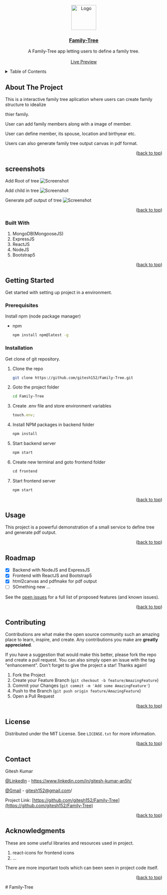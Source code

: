 <a name="readme-top"></a>

<div align="center" >
  <a href="https://github.com/gitesh152/Family-Tree">
    <img src="https://res.cloudinary.com/dm34wmjlm/image/upload/v1691400334/Family-Tree/family-tree-logo_qy8oho.png" alt="Logo" width="80" height="80">
    <h3 align="center">Family-Tree</h3>
  </a>

  <p align="center">
    A Family-Tree app letting users to define a family tree.
    <br />
    <br />
    <a target="_blank" href="https://family-tree-tkv2.onrender.com" >Live Preview</a>
  </p>
</div>

<!-- TABLE OF CONTENTS -->

<details>
  <summary>Table of Contents</summary>
  <ol>
    <li>
      <a href="#about-the-project">About The Project</a>
      <a href="#screenshots">Screenshots</a>
      <ul>
        <li><a href="#built-with">Built With</a></li>
      </ul>
    </li>
    <li>
      <a href="#getting-started">Getting Started</a>
      <ul>
        <li><a href="#prerequisites">Prerequisites</a></li>
        <li><a href="#installation">Installation</a></li>
      </ul>
    </li>
    <li><a href="#usage">Usage</a></li>
    <li><a href="#roadmap">Roadmap</a></li>
    <li><a href="#contributing">Contributing</a></li>
    <li><a href="#license">License</a></li>
    <li><a href="#contact">Contact</a></li>
    <li><a href="#acknowledgments">Acknowledgments</a></li>
  </ol>
</details>

<!-- ABOUT THE PROJECT -->

## About The Project

This is a interactive family tree aplication where users can create family structure to idealize

thier family.

User can add family members along with a image of member.

User can define member, its spouse, location and birthyear etc.

Users can also generate family tree output canvas in pdf format.

<p align="right">(<a href="#readme-top">back to top</a>)</p>

## screenshots

Add Root of tree
![Screenshot](https://res.cloudinary.com/dm34wmjlm/image/upload/v1691401297/Family-Tree/SS/family-tree-home_epkt82.png)

Add child in tree
![Screenshot](https://res.cloudinary.com/dm34wmjlm/image/upload/v1691401298/Family-Tree/SS/family-tree-addChild_fzocno.png)

Generate pdf output of tree
![Screenshot](https://res.cloudinary.com/dm34wmjlm/image/upload/v1691401297/Family-Tree/SS/family-tree-print_y0bdtv.png)

<p align="right">(<a href="#readme-top">back to top</a>)</p>

### Built With

<ol>
<li>MongoDB(MongooseJS)</li>
<li>ExpressJS</li>
<li>ReactJS</li>
<li>NodeJS</li>
<li>Bootstrap5</li>
</ol>

<p align="right">(<a href="#readme-top">back to top</a>)</p>

<!-- GETTING STARTED -->

## Getting Started

Get started with setting up project in a environment.

### Prerequisites

Install npm (node package manager)

- npm
  ```sh
  npm install npm@latest -g
  ```

### Installation

Get clone of git repository.

1. Clone the repo
   ```sh
   git clone https://github.com/gitesh152/Family-Tree.git
   ```
2. Goto the project folder
   ```sh
   cd Family-Tree
   ```
3. Create .env file and store environment variables
   ```js
   touch.env;
   ```
4. Install NPM packages in backend folder
   ```sh
   npm install
   ```
5. Start backend server
   ```sh
   npm start
   ```
6. Create new terminal and goto frontend folder
   ```js
   cd frontend
   ```
7. Start frontend server
   ```sh
   npm start
   ```

<p align="right">(<a href="#readme-top">back to top</a>)</p>

<!-- USAGE EXAMPLES -->

## Usage

This project is a powerful demonstration of a small service to define tree and generate pdf output.

<p align="right">(<a href="#readme-top">back to top</a>)</p>

<!-- ROADMAP -->

## Roadmap

- [x] Backend with NodeJS and ExpressJS
- [x] Frontend with ReactJS and Bootstrap5
- [x] html2canvas and pdfmake for pdf output
- [ ] SOmething new ...

See the [open issues](https://github.com/gitesh152/Family-Tree/issues) for a full list of proposed features (and known issues).

<p align="right">(<a href="#readme-top">back to top</a>)</p>

<!-- CONTRIBUTING -->

## Contributing

Contributions are what make the open source community such an amazing place to learn, inspire, and create. Any contributions you make are **greatly appreciated**.

If you have a suggestion that would make this better, please fork the repo and create a pull request. You can also simply open an issue with the tag "enhancement".
Don't forget to give the project a star! Thanks again!

1. Fork the Project
2. Create your Feature Branch (`git checkout -b feature/AmazingFeature`)
3. Commit your Changes (`git commit -m 'Add some AmazingFeature'`)
4. Push to the Branch (`git push origin feature/AmazingFeature`)
5. Open a Pull Request

<p align="right">(<a href="#readme-top">back to top</a>)</p>

<!-- LICENSE -->

## License

Distributed under the MIT License. See `LICENSE.txt` for more information.

<p align="right">(<a href="#readme-top">back to top</a>)</p>

<!-- CONTACT -->

## Contact

Gitesh Kumar

[@LinkedIn](https://www.linkedin.com/in/gitesh-kumar-an5h/) - https://www.linkedin.com/in/gitesh-kumar-an5h/

[@Gmail](https://mail.google.com/mail/u/0/?fs=1&to=gitesh152@gmail.com&su=SUBJECT&body=BODY&tf=cm) - gitesh152@gmail.com/

Project Link: [https://github.com/gitesh152/Family-Tree](https://github.com/gitesh152/Family-Tree)

<p align="right">(<a href="#readme-top">back to top</a>)</p>

<!-- ACKNOWLEDGMENTS -->

## Acknowledgments

These are some useful libraries and resources used in project.

<ol>
<li>react-icons for frontend icons</li>
<li>...</li>
</ol>

There are more important tools which can been seen in project code itself.

<p align="right">(<a href="#readme-top">back to top</a>)</p>
# Family-Tree
